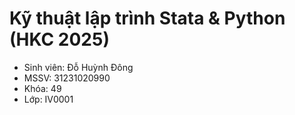 # Kỹ thuật lập trình Stata & Python (HKC 2025)
* Sinh viên: Đỗ Huỳnh Đông
* MSSV: 31231020990
* Khóa: 49
* Lớp: IV0001
